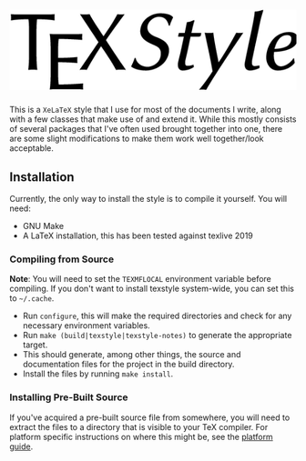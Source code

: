 # ![TeXStyle](graphics/logo.png)

This is a `XeLaTeX` style that I use for most of the documents I write, along
with a few classes that make use of and extend it. While this mostly consists of
several packages that I've often used brought together into one, there are some
slight modifications to make them work well together/look acceptable.

## Installation

Currently, the only way to install the style is to compile it yourself.
You will need:

+ GNU Make
+ A LaTeX installation, this has been tested against texlive 2019

### Compiling from Source

**Note**: You will need to set the `TEXMFLOCAL` environment variable before
compiling. If you don't want to install texstyle system-wide, you can set this
to `~/.cache`.

+ Run `configure`, this will make the required directories and check for any
  necessary environment variables.
+ Run `make (build|texstyle|texstyle-notes)` to generate the appropriate target.
+ This should generate, among other things, the source and documentation files
  for the project in the build directory.
+ Install the files by running `make install`.

### Installing Pre-Built Source

If you've acquired a pre-built source file from somewhere, you will need to
extract the files to a directory that is visible to your TeX compiler. For
platform specific instructions on where this might be, see the [platform
guide](./docs/platform.md).
